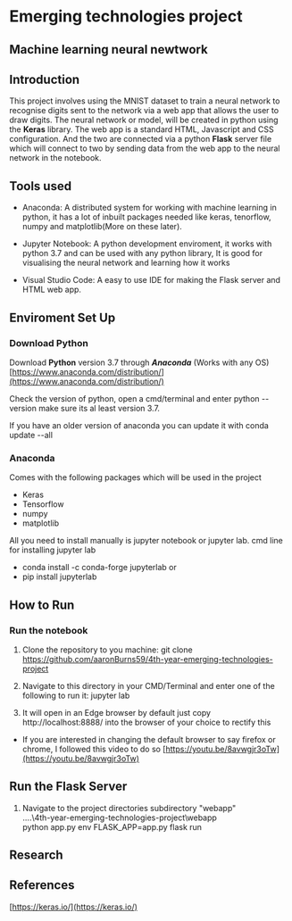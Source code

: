 # Emerging technologies project
## Machine learning neural newtwork

## Introduction
This project involves using the MNIST dataset to train a neural network to recognise digits sent to the network via a web app that allows the user to draw digits. The neural network or model, will be created in python using the **Keras** library. The web app is a standard HTML, Javascript and CSS configuration. And the two are connected via a python **Flask** server file which will connect to two by sending data from the web app to the neural network in the notebook.

## Tools used 
- Anaconda: A distributed system for working with machine learning in python, it has a lot of inbuilt packages needed like keras, tenorflow, numpy and matplotlib(More on these later).

- Jupyter Notebook: A python development enviroment, it works with python 3.7 and can be used with any python library, It is good for visualising the neural network and learning how it works

- Visual Studio Code: A easy to use IDE for making the Flask server and HTML web app.

## Enviroment Set Up
### Download Python
Download **Python** version 3.7 through ***Anaconda*** (Works with any OS)
[https://www.anaconda.com/distribution/](https://www.anaconda.com/distribution/)

Check the version of python, open a cmd/terminal and enter
python --version
make sure its al least version 3.7.

If you have an older version of anaconda  you can update it with
conda update --all

### Anaconda
Comes with the following packages which will be used in the project
- Keras
- Tensorflow
- numpy
- matplotlib

All you need to install manually is jupyter notebook or jupyter lab.
cmd line for installing jupyter lab
- conda install -c conda-forge jupyterlab
or 
- pip install jupyterlab

## How to Run
### Run the notebook 
1. Clone the repository to you machine:
git clone https://github.com/aaronBurns59/4th-year-emerging-technologies-project

2. Navigate to this directory in your CMD/Terminal and enter one of the following to run it:
jupyter lab

3. It will open in an Edge browser by default just copy http://localhost:8888/ into the browser of your choice to rectify this

- If you are interested in changing the default browser to say firefox or chrome, I followed this video to do so
[https://youtu.be/8avwgjr3oTw](https://youtu.be/8avwgjr3oTw)  

## Run the Flask Server
1. Navigate to the project directories subdirectory "webapp"  
....\4th-year-emerging-technologies-project\webapp  
python app.py
env FLASK_APP=app.py flask run

## Research

## References
[https://keras.io/](https://keras.io/)

